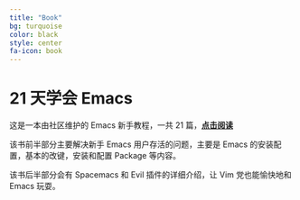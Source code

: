 ```yaml
---
title: "Book"
bg: turquoise
color: black
style: center
fa-icon: book
---
```


# 21 天学会 Emacs

这是一本由社区维护的 Emacs 新手教程，一共 21 篇，[**点击阅读**](http://book.emacs-china.org)

该书前半部分主要解决新手 Emacs 用户存活的问题，主要是 Emacs 的安装配置，基本的改键，安装和配置 Package 等内容。

该书后半部分会有 Spacemacs 和 Evil 插件的详细介绍，让 Vim 党也能愉快地和 Emacs 玩耍。
